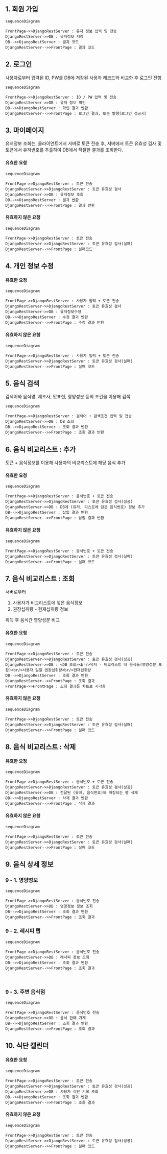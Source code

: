 ## 1. 회원 가입

```mermaid
sequenceDiagram

FrontPage->>DjangoRestServer : 유저 정보 입력 및 전송
DjangoRestServer->>DB : 유저정보 저장
DB-->>DjangoRestServer : 결과 코드
DjangoRestServer-->>FrontPage : 결과 코드 
```







## 2. 로그인

사용자로부터 입력된 ID, PW를 DB에 저장된 사용자 레코드와 비교한 후 로그인 진행

```mermaid
sequenceDiagram

FrontPage->>DjangoRestServer : ID / PW 입력 및 전송
DjangoRestServer->>DB : 유저 정보 확인
DB-->>DjangoRestServer : 확인 결과 반환
DjangoRestServer-->>FrontPage : 로그인 결과, 토큰 발행(로그인 성공시) 

```



## 3. 마이페이지

유저정보 조회는, 클라이언트에서 서버로 토큰 전송 후, 서버에서 토큰 유효성 검사 및 토큰에서 유저번호를 추출하여 DB에서 적절한 결과를 조회한다.

#### 유효한 요청

```mermaid
sequenceDiagram

FrontPage->>DjangoRestServer : 토큰 전송
DjangoRestServer->>DjangoRestServer : 토큰 유효성 검사
DjangoRestServer->>DB : 유저정보 조회
DB-->>DjangoRestServer : 결과 반환
DjangoRestServer-->>FrontPage : 결과 반환
```

#### 유효하지 않은 요청

```mermaid
sequenceDiagram

FrontPage->>DjangoRestServer : 토큰 전송
DjangoRestServer->>DjangoRestServer : 토큰 유효성 검사(실패)
DjangoRestServer-->>FrontPage : 실패코드
```



## 4. 개인 정보 수정

#### 유효한 요청

```mermaid
sequenceDiagram

FrontPage->>DjangoRestServer : 사용자 입력 + 토큰 전송
DjangoRestServer->>DjangoRestServer : 토큰 유효성 검사
DjangoRestServer->>DB : 유저정보수정
DB-->>DjangoRestServer : 수정 결과 반환
DjangoRestServer-->>FrontPage : 수정 결과 반환
```

#### 유효하지 않은 요청

```mermaid
sequenceDiagram

FrontPage->>DjangoRestServer : 사용자 입력 + 토큰 전송
DjangoRestServer->>DjangoRestServer : 토큰 유효성 검사(실패)
DjangoRestServer-->>FrontPage : 실패 코드
```



## 5. 음식 검색

검색어와 음식명, 제조사, 맛표현, 영양성분 등의 조건을 이용해 검색

```mermaid
sequenceDiagram

FrontPage->>DjangoRestServer : 검색어 + 검색조건 입력 및 전송
DjangoRestServer->>DB : DB 조회
DB-->>DjangoRestServer : 조회 결과 반환
DjangoRestServer-->>FrontPage : 조회 결과 반환
```



## 6. 음식 비교리스트 : 추가

토큰 + 음식정보를 이용해 사용자의 비교리스트에 해당 음식 추가

#### 유효한 요청

```mermaid
sequenceDiagram

FrontPage->>DjangoRestServer : 음식번호 + 토큰 전송
DjangoRestServer->>DjangoRestServer : 토큰 유효성 검사(성공)
DjangoRestServer->>DB : DB에 (유저, 리스트에 담은 음식번호) 정보 추가
DB-->>DjangoRestServer : 삽입 결과 반환
DjangoRestServer-->>FrontPage : 삽입 결과 반환
```



#### 유효하지 않은 요청

```mermaid
sequenceDiagram

FrontPage->>DjangoRestServer : 음식번호 + 토큰 전송
DjangoRestServer->>DjangoRestServer : 토큰 유효성 검사(실패)
DjangoRestServer-->>FrontPage : 실패 코드
```



## 7. 음식 비교리스트 : 조회

서버로부터 

1. 사용자가 비교리스트에 넣은 음식정보
2. 권장섭취량 - 현재섭취량 정보

획득 후 음식간 영양성분 비교

#### 유효한 요청

```mermaid
sequenceDiagram

FrontPage->>DjangoRestServer : 토큰 전송
DjangoRestServer->>DjangoRestServer : 토큰 유효성 검사(성공)
DjangoRestServer->>DB : <DB 조회><br/>유저 - 비교리스트 내 음식들(영양성분 포함)<br/>사용자 일일 권장섭취량<br/>현재섭취량
DB-->>DjangoRestServer : 조회 결과 반환
DjangoRestServer-->>FrontPage : 조회 결과
FrontPage->>FrontPage : 조회 결과를 차트로 시각화
```

#### 유효하지 않은 요청

```mermaid
sequenceDiagram

FrontPage->>DjangoRestServer : 토큰 전송
DjangoRestServer->>DjangoRestServer : 토큰 유효성 검사(실패)
DjangoRestServer-->>FrontPage : 실패 코드
```



## 8. 음식 비교리스트 : 삭제

#### 유효한 요청

```mermaid
sequenceDiagram

FrontPage->>DjangoRestServer : 음식번호 + 토큰 전송
DjangoRestServer->>DjangoRestServer : 토큰 유효성 검사(성공)
DjangoRestServer->>DB : 전달된 (유저, 음식번호)와 매칭되는 행 삭제  
DB-->>DjangoRestServer : 삭제 결과 반환
DjangoRestServer-->>FrontPage : 삭제 결과
```

#### 유효하지 않은 요청

```mermaid
sequenceDiagram

FrontPage->>DjangoRestServer : 토큰 전송
DjangoRestServer->>DjangoRestServer : 토큰 유효성 검사(실패)
DjangoRestServer-->>FrontPage : 실패 코드
```



## 9. 음식 상세 정보

### 	9 - 1. 영양정보

```mermaid
sequenceDiagram

FrontPage->>DjangoRestServer : 음식번호 전송
DjangoRestServer->>DB : 영양정보 정보 조회
DB-->>DjangoRestServer : 조회 결과 반환
DjangoRestServer-->>FrontPage : 조회 결과
```

###  9 - 2. 레시피 탭

```mermaid
sequenceDiagram

FrontPage->>DjangoRestServer : 음식번호 전송
DjangoRestServer->>DB : 레시피 정보 조회
DB-->>DjangoRestServer : 조회 결과 반환
DjangoRestServer-->>FrontPage : 조회 결과
```



​	

### 	9 - 3. 주변 음식점

```mermaid
sequenceDiagram

FrontPage->>DjangoRestServer : 음식번호 전송
DjangoRestServer->>DB : 음식 판매 가게 
DB-->>DjangoRestServer : 조회 결과 반환
DjangoRestServer-->>FrontPage : 조회 결과
```



## 10. 식단 캘린더

#### 유효한 요청

```mermaid
sequenceDiagram

FrontPage->>DjangoRestServer : 토큰 전송
DjangoRestServer->>DjangoRestServer : 토큰 유효성 검사(성공)
DjangoRestServer->>DB : 사용자 식단 기록 조회 
DB-->>DjangoRestServer : 조회 결과 반환
DjangoRestServer-->>FrontPage : 조회 결과
```

#### 유효하지 않은 요청

```mermaid
sequenceDiagram

FrontPage->>DjangoRestServer : 토큰 전송
DjangoRestServer->>DjangoRestServer : 토큰 유효성 검사(성공)
DjangoRestServer-->>FrontPage : 실패 코드
```



